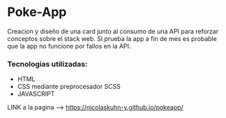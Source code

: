 # Poke-App

Creacion y diseño de una card junto al consumo de una API para reforzar conceptos sobre el stack web.
Si prueba la app a fin de mes es probable que la app no funcione por fallos en la API.

### Tecnologias utilizadas:

* HTML
* CSS mediante preprocesador SCSS
* JAVASCRIPT

LINK a la pagina -->  https://nicolaskuhn-y.github.io/pokeapp/
